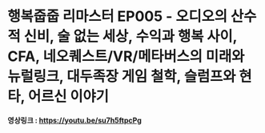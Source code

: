 # 행복줍줍 리마스터 EP005 - 오디오의 산수적 신비, 술 없는 세상, 수익과 행복 사이, CFA, 네오퀘스트/VR/메타버스의 미래와 뉴럴링크, 대두족장 게임 철학, 슬럼프와 현타, 어르신 이야기

**영상링크 : https://youtu.be/su7h5ftpcPg**